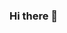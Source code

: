 ### Hi there 👋

<!--
**trinhhungfischer/trinhhungfischer** is a ✨ _special_ ✨ repository because its `README.md` (this file) appears on your GitHub profile.

Here are some ideas to get you started:

- 🔭 I’m currently working on everything
- 🌱 I’m currently learning at HUST
- 👯 I’m looking to collaborate on Game Developer
- 🤔 I’m looking for help with Game Graphic
- 💬 Ask me about anything
- 📫 How to reach me: fb.com/trinhhungfischer
- ⚡ Fun fact: UwU
